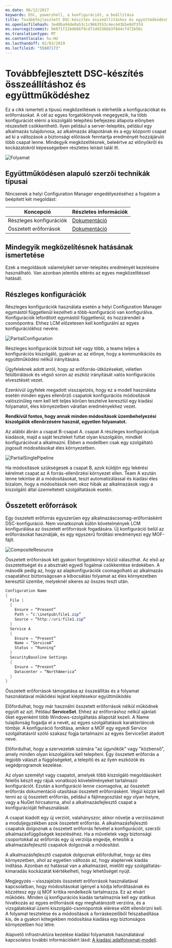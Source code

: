 ```yaml
---
ms.date: 06/12/2017
keywords: DSC, powershell, a konfigurációt, a beállítása
title: Továbbfejlesztett DSC-készítés összeállításhoz és együttműködéshez
ms.openlocfilehash: 3e40ba94de0a53c1c9663553c4ec443b5e0df3fd
ms.sourcegitcommit: b6871f21bd666f9cd71dd336bb3f844cf472b56c
ms.translationtype: MT
ms.contentlocale: hu-HU
ms.lasthandoff: 02/03/2019
ms.locfileid: "55687173"
---
```

# <a name="advanced-dsc-authoring-for-composition-and-collaboration"></a>Továbbfejlesztett DSC-készítés összeállításhoz és együttműködéshez

Ez a cikk ismerteti a típusú megközelítések is elérhetők a konfigurációkat és erőforrásokat.
A cél az egyes forgatókönyvek megegyezik, ha több konfigurációt elérni a kiszolgáló telepítési befejezési állapota előnyben részesített csökkenthető.
Ilyen például a server-telepítés, például egy alkalmazás tulajdonosa, az alkalmazás állapotának és a egy központi csapat ad ki a változások a biztonsági előírások fenntartja eredményét hozzájáruló több csapat lenne.
Mindegyik megközelítésnek, beleértve az előnyökről és kockázatokról képességeiben részletes leírást talál itt.

![Folyamat](../images/Pipeline.jpg)

## <a name="types-of-collaborative-authoring-techniques"></a>Együttműködésen alapuló szerzői technikák típusai

Nincsenek a helyi Configuration Manager engedélyezéséhez a fogalom a beépített két megoldást:

| Koncepció | Részletes információk
|-|-
| Részleges konfigurációk | [Dokumentáció](../pull-server/partialConfigs.md)
| Összetett erőforrások | [Dokumentáció](../resources/authoringResourceComposite.md)

## <a name="understanding-the-impact-of-each-approach"></a>Mindegyik megközelítésnek hatásának ismertetése

Ezek a megoldások valamelyikét server-telepítés eredményét kezelésére használható.
Van azonban jelentős eltérés az egyes megközelítéssel hatását.

## <a name="partial-configurations"></a>Részleges konfigurációk

Részleges konfigurációk használata esetén a helyi Configuration Manager egymástól függetlenül kezelheti a több-konfiguráció van konfigurálva.
Konfigurációk lefordított egymástól függetlenül, és hozzárendeli a csomópontra.
Ehhez LCM előzetesen kell konfigurálni az egyes konfigurációkhoz nevére.

![PartialConfiguration](../images/PartialConfiguration.jpg)

Részleges konfigurációk biztosít két vagy több, a teams teljes a konfigurációs kiszolgáló, gyakran az az előnye, hogy a kommunikációs és együttműködési nélkül irányítására.

Ügyfeleknek adott arról, hogy az erőforrás-ütközéseket, véletlen felülbírálások és végső soron az eszköz irányítását valós konfigurációs elvesztését vezet.

Ezenkívül ügyfelek megadott visszajelzés, hogy ez a modell használata esetén minden egyes ellenőrző csapatok konfigurációs módosítások valószínűleg nem kell lett teljes körűen tesztelve keresztül egy kiadási folyamatot, éles környezetben váratlan eredményekhez vezet.

**Rendkívül fontos, hogy annak minden módosítások üzembehelyezési kiszolgálók ellenőrzésére használ, egyetlen folyamatot.**

Az alábbi ábrán a csapat B-csapat A. csapat A részleges konfigurációjuk kiadások, majd a saját teszteket futtat olyan kiszolgálón, mindkét konfigurációval a alkalmazni.
Ebben a modellben csak egy szolgáltató jogosult módosításokat éles környezetben.

![PartialSinglePipeline](../images/PartialSinglePipeline.jpg)

Ha módosítások szükségesek a csapat B, azok küldjön egy lekérési kérelmet csapat az A forrás-ellenőrzési környezet ellen.
Team A ezután lenne tekintse át a módosításokat, teszt automatizálással és kiadási éles bizalom, hogy a módosítások nem okoz hibák az alkalmazások vagy a kiszolgáló által üzemeltetett szolgáltatások esetén.

## <a name="composite-resources"></a>Összetett erőforrások

Egy összetett erőforrás egyszerűen egy alkalmazáscsomag-erőforrásként DSC-konfiguráció.
Nem vonatkoznak külön követelmények LCM konfigurálása az összetett erőforrások fogadására.
Új konfiguráció belül az erőforrásokat használják, és egy egyszerű fordítási eredményezi egy MOF-fájlt.

![CompositeResource](../images/CompositeResource.jpg)

Összetett erőforrások két gyakori forgatókönyv közül választhat.
Az első az összetettséget és a absztrakt egyedi fogalmai csökkentése érdekében.
A második pedig az, hogy az alapkonfigurációk csomagolható az alkalmazás csapatához biztonságosan a kibocsátási folyamat az éles környezetben keresztül üzembe, melyeknél sikeres az összes teszt után.

```PowerShell
Configuration Name
{
  File 1
  {
    Ensure = “Present”
    Path = “c:\inetpub\file1.zip”
    Source = “http://uri/file1.zip”
  }
  Service A
  {
    Ensure = “Present”
    Name = “ServiceA”
    Status = “Running”
  }
  SecurityBaseline Settings
  {
    Ensure = “Present”
    Datacenter = “NorthAmerica”
  }
}
```

Összetett erőforrások támogatása az összeállítás és a folyamat használatával működési lejárat kiépítésekor együttműködés

Előfordulhat, hogy már használni összetett erőforrások nélkül működnek együtt az azt.
Például **ServiceSet**.
Ehhez az erőforráshoz nélkül ajánlati őket egyenként több Windows-szolgáltatás állapotát kezeli.
A Name tulajdonság fogadja el a nevét, az egyes szolgáltatások karakterláncok tömbje.
A konfiguráció fordítása, amikor a MOF egy egyedi Service szolgáltatásról szóló szakasz fogja tartalmazni az egyes ServiceSet átadott neve.

Előfordulhat, hogy a szervezetek számára "az ügynökök" vagy "közbenső", amely minden olyan kiszolgálóra kell telepíteni.
Egy összetett erőforrás a legjobb választ a függőségeket, a telepítő és az ilyen eszközök és segédprogramok kezelése.

Az olyan személyt vagy csapatot, amelyek több kiszolgáló megoldásokért felelős készít egy rájuk vonatkozó követelményeket tartalmazó konfigurációt.
Ezután a konfiguráció lenne csomagolva, az összetett erőforrás dokumentáció utasításai összetett erőforrásként.
Végül közzé kell tenni az új összetett erőforrás, például a fájlmegosztást egy olyan helyre, vagy a NuGet hírcsatorna, ahol a alkalmazásfejlesztő csapat a konfigurációját felhasználását.

A csapat kiadott egy új verziót, valahányszor, akkor növelje a verziószámot a moduljegyzékben azok összetett erőforrás.
A alkalmazásfejlesztő csapatok dolgoznak a összetett erőforrás felvétel a konfigurációt, szerzői alkalmazásfüggőségek kezeléséhez.
Ha a műveletek vagy biztonsági csoportokkal az erőforrás egy új verziója engedje, értesítik a alkalmazásfejlesztő csapatok dolgoznak a módosítást.

A alkalmazásfejlesztő csapatok dolgoznak előfordulhat, hogy az éles környezetben, ahol az egyetlen változás az, hogy alaptervek kiadás indítása.
Azonban ez hatással van a alkalmazást, mielőtt egy szolgáltatás-kimaradás kockázatát kiértékelheti, hogy lehetőséget nyújt.

Megjegyzés – visszajelzés összetett erőforrások használatával kapcsolatban, hogy módosításokat igényel a kódja lefordításának és közzétesz egy új MOF kritika rendelkezik tartalmazza.
Ez az elvárt működés.
Minden új konfigurációs kiadás tartalmaznia kell egy statikus hivatkozás az egyes erőforrások egy meghatározott verzióra, és a vizsgálatokkal üzemi kiszolgáló-csomópontok elérése előtt ellenőrizni kell.
A folyamat tesztelése és a módosítások a forráskezelőből felszabadítása kis, de a gyakori kötegekben módosítása kiadása egy biztonságos környezetben hoz létre.

Alapvető infrastruktúra kezelése kiadási folyamatok használatával kapcsolatos további információkért lásd: [A kiadási adatfolyamat-modell](../further-reading/whitepapers.md).
